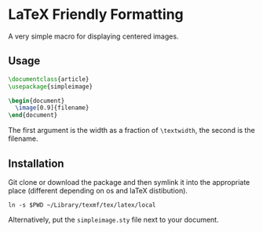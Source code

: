 # LaTeX Friendly Formatting

A very simple macro for displaying centered images.

## Usage

```latex
\documentclass{article}
\usepackage{simpleimage}

\begin{document}
  \image[0.9]{filename}
\end{document}
```

The first argument is the width as a fraction of `\textwidth`, the second is the filename.

## Installation

Git clone or download the package and then symlink it into the appropriate place
(different depending on os and laTeX distibution).

```shell
ln -s $PWD ~/Library/texmf/tex/latex/local
```

Alternatively, put the `simpleimage.sty` file next to your document.
